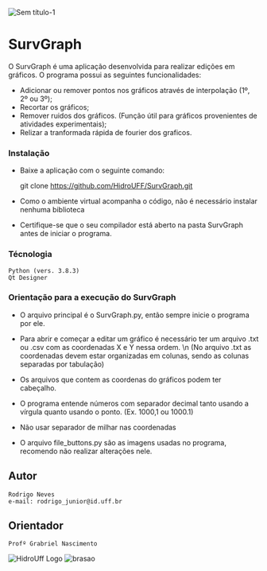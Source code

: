 ![Sem título-1](https://user-images.githubusercontent.com/69862177/92131158-0030af00-eddc-11ea-8bc1-c371b11861c9.png)

# SurvGraph
O SurvGraph é uma aplicação desenvolvida para realizar edições em gráficos. 
O programa possui as seguintes funcionalidades:
* Adicionar ou remover pontos nos gráficos através de interpolação (1º, 2º ou 3º);
* Recortar os gráficos;
* Remover ruidos dos gráficos. (Função útil para gráficos provenientes de atividades experimentais);
* Relizar a tranformada rápida de fourier dos graficos. 

### Instalação 

* Baixe a aplicação com o seguinte comando:

    git clone https://github.com/HidroUFF/SurvGraph.git

* Como o ambiente virtual acompanha o código, não é necessário instalar nenhuma biblioteca

* Certifique-se que o seu compilador está aberto na pasta SurvGraph antes de iniciar o programa.

### Técnologia 

    Python (vers. 3.8.3)
    Qt Designer

### Orientação para a execução do SurvGraph

* O arquivo principal é o SurvGraph.py, então sempre inicie o programa por ele.

* Para abrir e começar a editar um gráfico é necessário ter um arquivo .txt ou .csv com as coordenadas X e Y nessa ordem. \n (No arquivo .txt as coordenadas devem estar organizadas em colunas, sendo as colunas separadas por tabulação)

* Os arquivos que contem as coordenas do gráficos podem ter cabeçalho.

* O programa entende números com separador decimal tanto usando a vírgula quanto usando o ponto.
  (Ex. 1000,1 ou 1000.1)

* Não usar separador de milhar nas coordenadas

* O arquivo file_buttons.py são as imagens usadas no programa, recomendo não realizar alterações nele.

## Autor

    Rodrigo Neves
    e-mail: rodrigo_junior@id.uff.br

## Orientador

    Profº Grabriel Nascimento

![HidroUff Logo](https://user-images.githubusercontent.com/69862177/92263515-21180380-eeb3-11ea-9c9f-d1509b75c6dc.png)
![brasao](https://user-images.githubusercontent.com/69862177/92263566-37be5a80-eeb3-11ea-99ea-f2d342988fe0.png)
